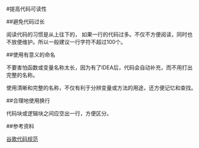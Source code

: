 #提高代码可读性

##避免代码过长

阅读代码的习惯是从上往下的， 如果一行的代码过多。不仅不方便阅读，同时也不放便维护。所以一般建议一行字符不超过100个。

##使用有意义的命名

不要害怕函数或变量名称太长，因为有了IDEA后，代码会自动补充，而不用打出完整的名称。

使用清晰和完整的名称，不仅有利于分辨变量或方法的用途，还方便记忆和查找。

##合理地使用换行

代码块或逻辑块之间应空出一行，方便区分。




##参考资料

[谷歌代码规范](http://www.hawstein.com/posts/google-java-style.html)